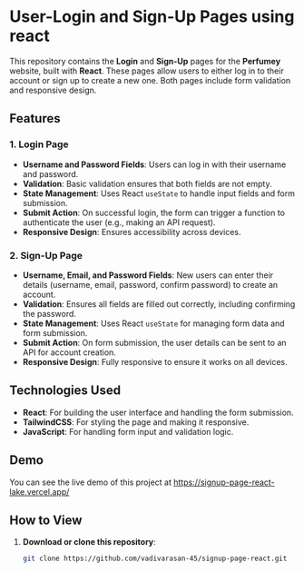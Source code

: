 # User-Login and Sign-Up Pages using react

This repository contains the **Login** and **Sign-Up** pages for the **Perfumey** website, built with **React**. These pages allow users to either log in to their account or sign up to create a new one. Both pages include form validation and responsive design.

## Features

### 1. **Login Page**
- **Username and Password Fields**: Users can log in with their username and password.
- **Validation**: Basic validation ensures that both fields are not empty.
- **State Management**: Uses React `useState` to handle input fields and form submission.
- **Submit Action**: On successful login, the form can trigger a function to authenticate the user (e.g., making an API request).
- **Responsive Design**: Ensures accessibility across devices.

### 2. **Sign-Up Page**
- **Username, Email, and Password Fields**: New users can enter their details (username, email, password, confirm password) to create an account.
- **Validation**: Ensures all fields are filled out correctly, including confirming the password.
- **State Management**: Uses React `useState` for managing form data and form submission.
- **Submit Action**: On form submission, the user details can be sent to an API for account creation.
- **Responsive Design**: Fully responsive to ensure it works on all devices.

## Technologies Used

- **React**: For building the user interface and handling the form submission.
- **TailwindCSS**: For styling the page and making it responsive.
- **JavaScript**: For handling form input and validation logic.

## Demo

You can see the live demo of this project at https://signup-page-react-lake.vercel.app/

## How to View

1. **Download or clone this repository**:
   ```bash
   git clone https://github.com/vadivarasan-45/signup-page-react.git
